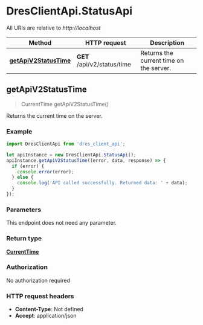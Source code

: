# DresClientApi.StatusApi

All URIs are relative to *http://localhost*

Method | HTTP request | Description
------------- | ------------- | -------------
[**getApiV2StatusTime**](StatusApi.md#getApiV2StatusTime) | **GET** /api/v2/status/time | Returns the current time on the server.



## getApiV2StatusTime

> CurrentTime getApiV2StatusTime()

Returns the current time on the server.

### Example

```javascript
import DresClientApi from 'dres_client_api';

let apiInstance = new DresClientApi.StatusApi();
apiInstance.getApiV2StatusTime((error, data, response) => {
  if (error) {
    console.error(error);
  } else {
    console.log('API called successfully. Returned data: ' + data);
  }
});
```

### Parameters

This endpoint does not need any parameter.

### Return type

[**CurrentTime**](CurrentTime.md)

### Authorization

No authorization required

### HTTP request headers

- **Content-Type**: Not defined
- **Accept**: application/json

